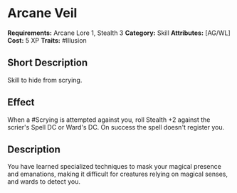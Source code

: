 # Arcane Veil

**Requirements:** Arcane Lore 1, Stealth 3
**Category:** Skill
**Attributes:** [AG/WL]
**Cost:** 5 XP
**Traits:** #Illusion

## Short Description
Skill to hide from scrying.

## Effect
When a #Scrying is attempted against you, roll Stealth +2 against the scrier's Spell DC or Ward's DC. On success the spell doesn't register you.

## Description
You have learned specialized techniques to mask your magical presence and emanations, making it difficult for creatures relying on magical senses, and wards to detect you.
